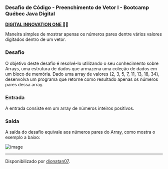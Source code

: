 <h3>
Desafio de Código - Preenchimento de Vetor I - Bootcamp Québec Java Digital
</h3>
<strong> <a href="https://web.digitalinnovation.one/home"> DIGITAL INNOVATION ONE  </a>
</strong> 🧡💛

<br>

<p>Maneira simples de mostrar apenas os números pares dentre vários valores digitados dentro de um vetor.

<h3>Desafio</h3>
O objetivo deste desafio é resolvê-lo utilizando o seu conhecimento sobre Arrays,
uma estrutura de dados que armazena uma coleção de dados em um bloco de memória.
Dado uma array de valores {2, 3, 5, 7, 11, 13, 18, 34},
desenvolva um programa que retorne como resultado apenas os números pares dessa array.

<h3>Entrada</h3>
A entrada consiste em um array de números inteiros positivos.

<h3>Saída</h3>
A saída do desafio equivale aos números pares do Array, como mostra o exemplo a baixo:

![image](https://user-images.githubusercontent.com/103437425/198276609-cc3b08ab-fd75-4072-8176-4709e6a21446.png)

------------

Disponibilizado por [dionatan07](https://www.linkedin.com/in/dionatandeandrade/ "LinkedIn").
